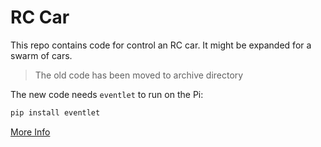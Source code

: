 # RC Car

This repo contains code for control an RC car. It might be expanded for a swarm of cars. 
> The old code has been moved to archive directory

The new code needs `eventlet` to run on the Pi:
```bash
pip install eventlet
```

[More Info](https://docs.google.com/presentation/d/17OsnjmWrwNlmxqkcpZh-2lD4FP3Nz7e-pSgjWwaGIpg/edit#slide=id.gb5fcf9c93d_0_14)
